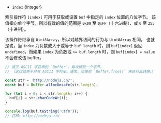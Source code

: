 
* `index` {integer}

索引操作符 `[index]` 可用于获取或设置 `buf` 中指定的 `index` 位置的八位字节。
该值指向单个字节，所以有效的值的范围是 `0x00` 至 `0xFF`（十六进制）、或 `0` 至 `255`（十进制）。

该操作符继承自 `Uint8Array`，所以对越界访问的行为与 `Uint8Array` 相同。
也就是说，当 `index` 为负数或大于或等于 `buf.length` 时，则 `buf[index]` 返回 `undefined`，而如果 `index` 为负数或 `>= buf.length` 时，则 `buf[index] = value` 不会修改该 buffer。

```js
// 拷贝 ASCII 字符串到 `Buffer`，每次拷贝一个字节。
// （这仅适用于只有 ASCII 字符串。通常，应使用 `Buffer.from()` 来执行此转换。）

const str = 'http://nodejs.cn/';
const buf = Buffer.allocUnsafe(str.length);

for (let i = 0; i < str.length; i++) {
  buf[i] = str.charCodeAt(i);
}

console.log(buf.toString('utf8'));
// 打印: http://nodejs.cn/
```


